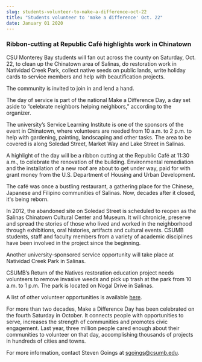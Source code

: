 ```yaml
---
slug: students-volunteer-to-make-a-difference-oct-22
title: "Students volunteer to 'make a difference' Oct. 22"
date: January 01 2020
---
```


  
<h3>Ribbon-cutting at Republic Café highlights work in Chinatown</h3>
<p>
  CSU Monterey Bay students will fan out across the county on Saturday, Oct. 22,
  to clean up the Chinatown area of Salinas, do restoration work in Natividad
  Creek Park, collect native seeds on public lands, write holiday cards to
  service members and help with beautification projects.
</p>
<p>The community is invited to join in and lend a hand.</p>
<p>
  The day of service is part of the national Make a Difference Day, a day set
  aside to “celebrate neighbors helping neighbors,” according to the organizer.
</p>
<p>
  The university’s Service Learning Institute is one of the sponsors of the
  event in Chinatown, where volunteers are needed from 10 a.m. to 2 p.m. to help
  with gardening, painting, landscaping and other tasks. The area to be covered
  is along Soledad Street, Market Way and Lake Street in Salinas.
</p>
<p>
  A highlight of the day will be a ribbon cutting at the Republic Café at 11:30
  a.m., to celebrate the renovation of the building. Environmental remediation
  and the installation of a new roof are about to get under way, paid for with
  grant money from the U.S. Department of Housing and Urban Development.
</p>
<p>
  The café was once a bustling restaurant, a gathering place for the Chinese,
  Japanese and Filipino communities of Salinas. Now, decades after it closed,
  it's being reborn.
</p>
<p>
  In 2012, the abandoned site on Soledad Street is scheduled to reopen as the
  Salinas Chinatown Cultural Center and Museum. It will chronicle, preserve and
  spread the stories of those who lived and worked in the neighborhood through
  exhibitions, oral histories, artifacts and cultural events. CSUMB students,
  staff and faculty members from a variety of academic disciplines have been
  involved in the project since the beginning.
</p>
<p>
  Another university-sponsored service opportunity will take place at Natividad
  Creek Park in Salinas.
</p>
<p>
  CSUMB’s Return of the Natives restoration education project needs volunteers
  to remove invasive weeds and pick up trash at the park from 10 a.m. to 1 p.m.
  The park is located on Nogal Drive in Salinas.
</p>
<p>
  A list of other volunteer opportunities is available
  <a href="https://service.csumb.edu/purposeful-service-opportunities">here</a>.
</p>
<p>
  For more than two decades, Make a Difference Day has been celebrated on the
  fourth Saturday in October. It connects people with opportunities to serve,
  increases the strength of communities and promotes civic engagement. Last
  year, three million people cared enough about their communities to volunteer
  on that day, accomplishing thousands of projects in hundreds of cities and
  towns.
</p>
<p>
  For more information, contact Steven Goings at
  <a
    href="&#109;&#97;&#105;&#x6c;&#x74;o&#58;&#115;&#103;&#x6f;&#x69;n&#103;&#115;&#64;&#x63;&#x73;u&#109;&#98;&#x2e;&#x65;&#x64;u"
    >sgoings@csumb.edu</a
  >.
</p>
 
